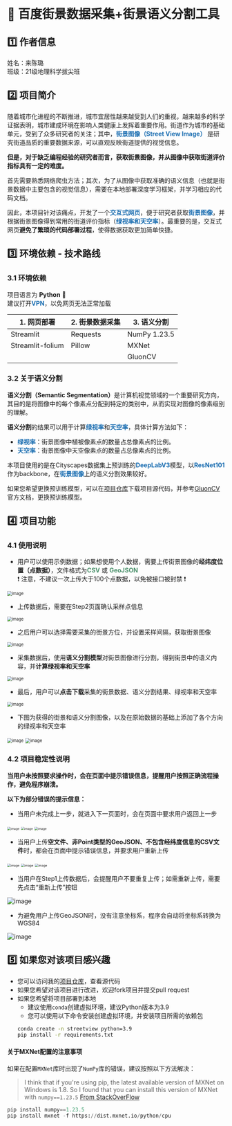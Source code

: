 # :house_with_garden: 百度街景数据采集+街景语义分割工具

## :one: 作者信息

姓名：来陈璐<br>
班级：21级地理科学拔尖班

## :two: 项目简介
随着城市化进程的不断推进，城市宜居性越来越受到人们的重视，越来越多的科学证据表明，城市建成环境在影响人类健康上发挥着重要作用。街道作为城市的基础单元，受到了众多研究者的关注；其中，<b><font color=#186cb0>街景图像（Street View Image）</font> </b>是研究街道品质的重要数据来源，可以直观反映街道提供的视觉信息。

<b>但是，对于缺乏编程经验的研究者而言，获取街景图像，并从图像中获取街道评价指标具有一定的难度。</b>

首先需要熟悉网络爬虫方法；其次，为了从图像中获取准确的语义信息（也就是街景数据中主要包含的视觉信息），需要在本地部署深度学习框架，并学习相应的代码文档。

因此，本项目针对该痛点，开发了一个<b><font color=#186cb0>交互式网页</font></b>，便于研究者获取<b><font color=#186cb0>街景图像</font></b>，并根据街景图像得到常用的街道评价指标（<b><font color=#186cb0>绿视率和天空率</font></b>）。最重要的是，交互式网页<b>避免了繁琐的代码部署过程</b>，使得数据获取更加简单快捷。

## :three: 环境依赖 - 技术路线
### 3.1 环境依赖

项目语言为 **Python** :snake: <br>
建议打开<b><font color=#186cb0>VPN</font></b>，以免网页无法正常加载

| 1. 网页部署      | 2. 街景数据采集 | 3. 语义分割  |
| ---------------- | --------------- | ------------ |
| Streamlit        | Requests        | NumPy 1.23.5 |
| Streamlit-folium | Pillow          | MXNet        |
|                  |                 | GluonCV      |

### 3.2 关于语义分割 
<b>语义分割（Semantic Segmentation）</b>是计算机视觉领域的一个重要研究方向，其目的是将图像中的每个像素点分配到特定的类别中，从而实现对图像的像素级别的理解。

<b>语义分割</b>的结果可以用于计算<b><font color=#186cb0>绿视率</font></b>和<b><font color=#186cb0>天空率</font></b>，具体计算方法如下：

- <b><font color=#186cb0>绿视率</font></b>：街景图像中植被像素点的数量占总像素点的比例。
- <b><font color=#186cb0>天空率</font></b>：街景图像中天空像素点的数量占总像素点的比例。

本项目使用的是在Cityscapes数据集上预训练的<b><font color=#186cb0>DeepLabV3</font></b>模型，以<b><font color=#186cb0>ResNet101</font></b>作为backbone，在<b><font color=#186cb0>街景图像</font></b>上的语义分割效果较好。

如果您希望更换预训练模型，可以在[项目仓库](https://github.com/Antonia-Lake/Street-View-AOI-Spider)下载项目源代码，并参考[GluonCV](https://cv.gluon.ai/model_zoo/segmentation.html)官方文档，更换预训练模型。

## :four: 项目功能

### 4.1 使用说明
- 用户可以使用示例数据；如果想使用个人数据，需要上传街景图像的<b>经纬度位置（点数据）</b>，文件格式为<b><font color=#478e68>CSV</font></b> 或 <b><font color=#478e68>GeoJSON</font></b> <br>
:exclamation: 注意，不建议一次上传大于100个点数据，以免被接口被封禁 :exclamation:

<img src="./gif/step1.gif" alt="image" style="zoom:67%;" />

- 上传数据后，需要在Step2页面确认采样点信息

<img src="./gif/step2.gif" alt="image" style="zoom:67%;" />

- 之后用户可以选择需要采集的街景方位，并设置采样间隔，获取街景图像

<img src="./gif/step4_1.gif" alt="image" style="zoom:67%;" />

- 采集数据后，使用<b>语义分割模型</b>对街景图像进行分割，得到街景中的语义内容，并<b>计算绿视率和天空率</b>

<img src="./gif/step4_1.gif" alt="image" style="zoom:67%;" />

- 最后，用户可以<b>点击下载</b>采集的街景数据、语义分割结果、绿视率和天空率

<img src="./gif/step4_2.gif" alt="image" style="zoom:67%;" />

- 下图为获得的街景和语义分割图像，以及在原始数据的基础上添加了各个方向的绿视率和天空率

<img src="./gif/download.png" alt="image" style="zoom:67%;" />

<img src="./gif/result1.png" alt="image" style="zoom:70%;" />

### 4.2 项目稳定性说明

<b>当用户未按照要求操作时，会在页面中提示错误信息，提醒用户按照正确流程操作，避免程序崩溃。</b> 

<b>以下为部分错误的提示信息：</b>

- 当用户未完成上一步，就进入下一页面时，会在页面中要求用户返回上一步

<img src="./gif/warn1.png" alt="image" style="zoom: 50%;" />

<img src="./gif/warn2.png" alt="image" style="zoom: 48%;" />

<img src="./gif/warn3.png" alt="image" style="zoom: 50%;" />

- 当用户上传<b>空文件、非Point类型的GeoJSON、不包含经纬度信息的CSV文件</b>时，都会在页面中提示错误信息，并要求用户重新上传

<img src="./gif/warn_empty.png" alt="image" style="zoom:50%;" />

<img src="./gif/warn_notpoint.png" alt="image" style="zoom:50%;" />

<img src="./gif/warn_notnumber.png" alt="image" style="zoom:50%;" />

- 当用户在Step1上传数据后，会提醒用户不要重复上传；如需重新上传，需要先点击“重新上传”按钮

![image](./gif/warn_reload.png)

- 为避免用户上传GeoJSON时，没有注意坐标系，程序会自动将坐标系转换为WGS84

![image](./gif/warn_coor.png)

## :five: 如果您对该项目感兴趣

- 您可以访问我的[项目仓库](https://github.com/Antonia-Lake/Street-View-AOI-Spider)，查看源代码
- 如果您希望对该项目进行改进，欢迎fork项目并提交pull request
- 如果您希望将项目部署到本地
    - 建议使用`conda`创建虚拟环境，建议Python版本为3.9
    - 您可以使用以下命令安装创建虚拟环境，并安装项目所需的依赖包
    ```cmd
    conda create -n streetview python=3.9
    pip install -r requirements.txt
    ```

#### 关于MXNet配置的注意事项

如果在配置`MXNet`库时出现了`NumPy`库的错误，建议按照以下方法解决：

> I think that if you're using pip, the latest available version of MXNet on Windows is 1.8. So I found that you can install this version of MXNet with `numpy==1.23.5`   [From StackOverFlow](https://stackoverflow.com/questions/65325177/how-to-solve-numpy-error-while-installing-mxnet)

```py
pip install numpy==1.23.5
pip install mxnet -f https://dist.mxnet.io/python/cpu
```

